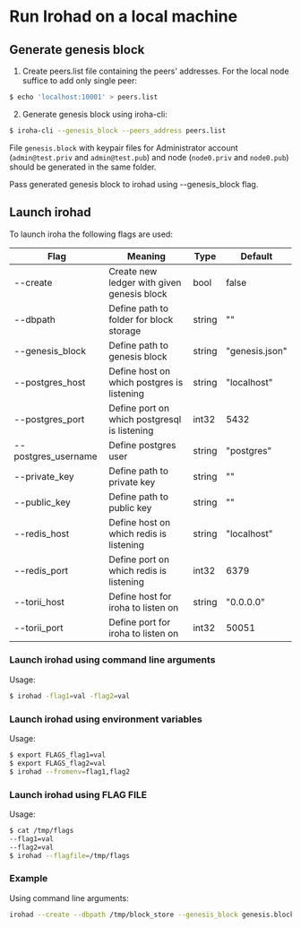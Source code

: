 # Run Irohad on a local machine

## Generate genesis block

1. Create peers.list file containing the peers' addresses. For the local node suffice to add only single peer:
```bash
$ echo 'localhost:10001' > peers.list
```
2. Generate genesis block using iroha-cli:
```bash
$ iroha-cli --genesis_block --peers_address peers.list
```
File `genesis.block` with keypair files for Administrator account (`admin@test.priv` and `admin@test.pub`) and node (`node0.priv` and `node0.pub`) should be generated in the same folder.

Pass generated genesis block to irohad using --genesis_block flag.

## Launch irohad

To launch iroha the following flags are used:

| Flag                | Meaning                                      | Type   | Default        |
|---------------------|----------------------------------------------|--------|----------------|
| --create            | Create new ledger with given genesis block   | bool   | false          |
| --dbpath            | Define path to folder for block storage      | string | ""             |
| --genesis_block     | Define path to genesis block                 | string | "genesis.json" |
| --postgres_host     | Define host on which postgres is listening   | string | "localhost"    |
| --postgres_port     | Define port on which postgresql is listening | int32  | 5432           |
| --postgres_username | Define postgres user                         | string | "postgres"     |
| --private_key       | Define path to private key                   | string | ""             |
| --public_key        | Define path to public key                    | string | ""             |
| --redis_host        | Define host on which redis is listening      | string | "localhost"    |
| --redis_port        | Define port on which redis is listening      | int32  | 6379           |
| --torii_host        | Define host for iroha to listen on           | string | "0.0.0.0"      |
| --torii_port        | Define port for iroha to listen on           | int32  | 50051          |


### Launch irohad using command line arguments
Usage:
```bash
$ irohad -flag1=val -flag2=val
```

### Launch irohad using environment variables

Usage:
```bash
$ export FLAGS_flag1=val
$ export FLAGS_flag2=val
$ irohad --fromenv=flag1,flag2
```

### Launch irohad using FLAG FILE
Usage:
```bash
$ cat /tmp/flags
--flag1=val
--flag2=val
$ irohad --flagfile=/tmp/flags
```

### Example

Using command line arguments:
```bash
irohad --create --dbpath /tmp/block_store --genesis_block genesis.block --postgres_host localhost --postgres_port 5432 --postgres_username postgres --postgres_password mysecretpassword --private_key node0.priv --public_key node0.pub --redis_host localhost --redis_port 6379 --torii_host localhost --torii_port 50051
```
